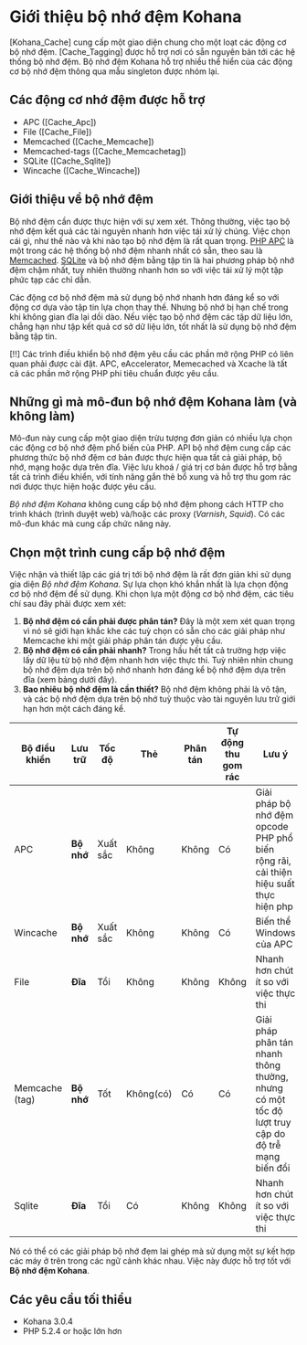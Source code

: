 # Giới thiệu bộ nhớ đệm Kohana

[Kohana_Cache] cung cấp một giao diện chung cho một loạt các động cơ bộ nhớ đệm.
[Cache_Tagging] được hỗ trợ nơi có sẵn nguyên bản tới các hệ thống bộ nhớ đệm.
Bộ nhớ đệm Kohana hỗ trợ nhiều thể hiển của các động cơ bộ nhớ đệm thông qua mẫu singleton được nhóm lại.

## Các động cơ nhớ đệm được hỗ trợ

 *  APC ([Cache_Apc])
 *  File ([Cache_File])
 *  Memcached ([Cache_Memcache])
 *  Memcached-tags ([Cache_Memcachetag])
 *  SQLite ([Cache_Sqlite])
 *  Wincache ([Cache_Wincache])

## Giới thiệu về bộ nhớ đệm

Bộ nhớ đệm cần được thực hiện với sự xem xét.
Thông thường, việc tạo bộ nhớ đệm kết quả các tài nguyên nhanh hơn việc tái xử lý chúng.
Việc chọn cái gì, như thế nào và khi nào tạo bộ nhớ đệm là rất quan trọng.
[PHP APC](http://php.net/manual/en/book.apc.php) là một trong các hệ thống bộ nhớ đệm nhanh nhất có sẵn, theo sau là [Memcached](http://memcached.org/). [SQLite](http://www.sqlite.org/) và bộ nhớ đệm bằng tập tin là hai phương pháp bộ nhớ đệm chậm nhất, tuy nhiên thường nhanh hơn so với việc tái xử lý một tập phức tạp các chỉ dẫn.

Các động cơ bộ nhớ đệm mà sử dụng bộ nhớ nhanh hơn đáng kể so với động cơ dựa vào tập tin lựa chọn thay thế.
Nhưng bộ nhớ bị hạn chế trong khi không gian đĩa lại dồi dào.
Nếu việc tạo bộ nhớ đệm các tập dữ liệu lớn, chẳng hạn như tập kết quả cơ sở dữ liệu lớn, tốt nhất là sử dụng bộ nhớ đệm bằng tập tin.

 [!!] Các trình điều khiển bộ nhớ đệm yêu cầu các phần mở rộng PHP có liên quan phải được cài đặt. APC, eAccelerator, Memecached và Xcache là tất cả các phần mở rộng PHP phi tiêu chuẩn được yêu cầu.

## Những gì mà mô-đun bộ nhớ đệm Kohana làm (và không làm)

Mô-đun này cung cấp một giao diện trừu tượng đơn giản có nhiều lựa chọn các động cơ bộ nhớ đệm phổ biến của PHP.
API bộ nhớ đệm cung cấp các phương thức bộ nhớ đệm cơ bản được thực hiện qua tất cả giải pháp, bộ nhớ, mạng hoặc dựa trên đĩa.
Việc lưu khoá / giá trị cơ bản được hỗ trợ bằng tất cả trình điều khiển, với tính năng gắn thẻ bổ xung và hỗ trợ thu gom rác nơi được thực hiện hoặc được yêu cầu.

_Bộ nhớ đệm Kohana_ không cung cấp bộ nhớ đệm phong cách HTTP cho trình khách (trình duyệt web) và/hoặc các proxy (_Varnish_, _Squid_). Có các mô-đun khác mà cung cấp chức năng này.

## Chọn một trình cung cấp bộ nhớ đệm

Việc nhận và thiết lập các giá trị tới bộ nhớ đệm là rất đơn giản khi sử dụng gia diện _Bộ nhớ đệm Kohana_.
Sự lựa chọn khó khắn nhất là lựa chọn động cơ bộ nhớ đệm để sử dụng.
Khi chọn lựa một động cơ bộ nhớ đệm, các tiêu chí sau đây phải được xem xét:

 1. __Bộ nhớ đệm có cần phải được phân tán?__
    Đây là một xem xét quan trọng vì nó sẽ giới hạn khắc khe các tuỳ chọn có sẵn cho các giải pháp như Memcache khi một giải pháp phân tán được yêu cầu.
 2. __Bộ nhớ đệm có cần phải nhanh?__
    Trong hầu hết tất cả trường hợp việc lấy dữ lệu từ bộ nhớ đệm nhanh hơn việc thực thi. Tuỳ nhiên nhìn chung bộ nhớ đệm dựa trên bộ nhớ nhanh hơn đáng kể bộ nhớ đệm dựa trên đĩa (xem bảng dưới đây).
 3. __Bao nhiêu bộ nhớ đệm là cần thiết?__
    Bộ nhớ đệm không phải là vô tận, và các bộ nhớ đệm dựa trên bộ nhớ tuỳ thuộc vào tài nguyên lưu trữ giới hạn hơn một cách đáng kể.

Bộ điều khiển  | Lưu trữ    | Tốc độ   | Thẻ       | Phân tán | Tự động thu gom rác          | Lưu ý
---------------| -----------| -------- | --------- | -------- | ---------------------------- | -----------------------
APC            | __Bộ nhớ__ | Xuất sắc | Không     | Không    | Có    | Giải pháp bộ nhớ đệm opcode PHP phổ biến rộng rãi, cải thiện hiệu suất thực hiện php
Wincache       | __Bộ nhớ__ | Xuất sắc | Không     | Không    | Có    | Biến thể Windows của APC
File           | __Đĩa__    | Tồi      | Không     | Không    | Không | Nhanh hơn chút ít so với việc thực thi
Memcache (tag) | __Bộ nhớ__ | Tốt      | Không(có) | Có       | Có    | Giải pháp phân tán nhanh thông thường, nhưng có một tốc độ lượt truy cập do độ trễ mạng biến đổi
Sqlite         | __Đĩa__    | Tồi      | Có        | Không    | Không | Nhanh hơn chút ít so với việc thực thi

Nó có thể có các giải pháp bộ nhớ đẹm lai ghép mà sử dụng một sự kết hợp các máy ở trên trong các ngữ cảnh khác nhau.
Việc này được hỗ trợ tốt với __Bộ nhớ đệm Kohana__.


## Các yêu cầu tối thiểu

 *  Kohana 3.0.4
 *  PHP 5.2.4 or hoặc lớn hơn